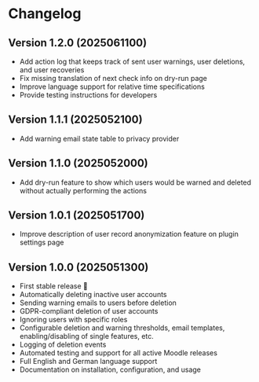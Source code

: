 # Changelog

## Version 1.2.0 (2025061100)

- Add action log that keeps track of sent user warnings, user deletions, and user recoveries
- Fix missing translation of next check info on dry-run page
- Improve language support for relative time specifications
- Provide testing instructions for developers


## Version 1.1.1 (2025052100)

- Add warning email state table to privacy provider


## Version 1.1.0 (2025052000)

- Add dry-run feature to show which users would be warned and deleted without actually performing the actions


## Version 1.0.1 (2025051700)

- Improve description of user record anonymization feature on plugin settings page


## Version 1.0.0 (2025051300)

- First stable release 🚀
- Automatically deleting inactive user accounts
- Sending warning emails to users before deletion
- GDPR-compliant deletion of user accounts
- Ignoring users with specific roles
- Configurable deletion and warning thresholds, email templates, enabling/disabling of single features, etc.
- Logging of deletion events
- Automated testing and support for all active Moodle releases
- Full English and German language support
- Documentation on installation, configuration, and usage
